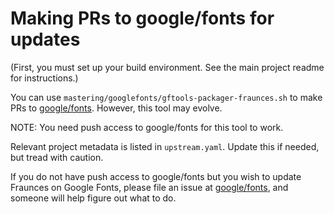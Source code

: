 # Making PRs to google/fonts for updates

(First, you must set up your build environment. See the main project readme for instructions.)

You can use `mastering/googlefonts/gftools-packager-fraunces.sh` to make PRs to [google/fonts](https://github.com/google/fonts). However, this tool may evolve.

NOTE: You need push access to google/fonts for this tool to work.

Relevant project metadata is listed in `upstream.yaml`. Update this if needed, but tread with caution.

If you do not have push access to google/fonts but you wish to update Fraunces on Google Fonts, please file an issue at [google/fonts](https://github.com/google/fonts), and someone will help figure out what to do.
